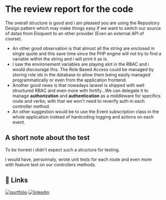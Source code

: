 # The review report for the code

The overall structure is good and i am pleased you are using the Repository Design pattern which may make things easy if 
we want to switch our source of datas from Eloquent to an other provider (Even an external API of course).

- An other good observation is that almost all the string are enclosed in single  quote and this save time since the PHP engine will not try to find a variable within  the string and i will print it as is.
- I saw the environement variables are playing alot in the RBAC and i would discourage this. The Role Based Access could be managed by storing role ids in the database  to allow them being easily managed programmatically or even from the application frontend.
- Another good news is that nowadays laravel is shipped with well structured RBAC and even more with fortify...We can delegate it to manage **authorization** and **authentication** as a middleware for specifics route and verbs; with that we won't need to reverify auth in each controller method.
- An other suggestion would be to use the Event subscription class in the whole application instead of hardcoding logging and actions on each event.


## A short note about the test

To be honest i didn't expect such a structure for testing.

I would have, personnaly, wrote unit tests for each route and even more
with feature test on our controllers methods.



## 🔗 Links
[![portfolio](https://img.shields.io/badge/my_portfolio-000?style=for-the-badge&logo=ko-fi&logoColor=white)](https://elvisansima.netlify.app/)
[![linkedin](https://img.shields.io/badge/linkedin-0A66C2?style=for-the-badge&logo=linkedin&logoColor=white)](https://www.linkedin.com/in/cibalinda-elvis)
